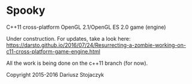 # Spooky
C++11 cross-platform OpenGL 2.1/OpenGL ES 2.0 game (engine)

Under construction. For updates, take a look here:
https://darsto.github.io/2016/07/24/Resurrecting-a-zombie-working-on-c11-cross-platform-game-engine.html

All the work is being done on the c++11 branch (for now).

Copyright 2015-2016 Dariusz Stojaczyk
